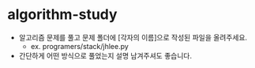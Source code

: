 # algorithm-study

* 알고리즘 문제를 풀고 문제 폴더에 [각자의 이름]으로 작성된 파일을 올려주세요.
  * ex. programers/stack/jhlee.py
* 간단하게 어떤 방식으로 풀었는지 설명 남겨주셔도 좋습니다.

